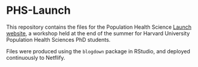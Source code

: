 # PHS-Launch

This repository contains the files for the Population Health Science [Launch website](https://phslaunch.netlify.app), a workshop held at the end of the summer for Harvard University Population Health Sciences PhD students. 

Files were produced using the `blogdown` package in RStudio, and deployed continuously to Netflify. 
